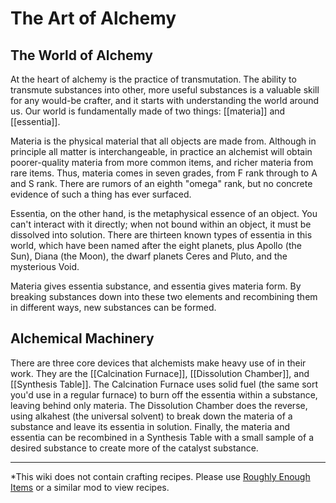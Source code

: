 # The Art of Alchemy
## The World of Alchemy
At the heart of alchemy is the practice of transmutation. The ability to transmute substances into other, more useful substances is a valuable skill for any would-be crafter, and it starts with understanding the world around us. Our world is fundamentally made of two things: [[materia]] and [[essentia]].

Materia is the physical material that all objects are made from. Although in principle all matter is interchangeable, in practice an alchemist will obtain poorer-quality materia from more common items, and richer materia from rare items. Thus, materia comes in seven grades, from F rank through to A and S rank. There are rumors of an eighth "omega" rank, but no concrete evidence of such a thing has ever surfaced.

Essentia, on the other hand, is the metaphysical essence of an object. You can't interact with it directly; when not bound within an object, it must be dissolved into solution. There are thirteen known types of essentia in this world, which have been named after the eight planets, plus Apollo (the Sun), Diana (the Moon), the dwarf planets Ceres and Pluto, and the mysterious Void.

Materia gives essentia substance, and essentia gives materia form. By breaking substances down into these two elements and recombining them in different ways, new substances can be formed.

## Alchemical Machinery
There are three core devices that alchemists make heavy use of in their work. They are the [[Calcination Furnace]], [[Dissolution Chamber]], and [[Synthesis Table]]. The Calcination Furnace uses solid fuel (the same sort you'd use in a regular furnace) to burn off the essentia within a substance, leaving behind only materia. The Dissolution Chamber does the reverse, using alkahest (the universal solvent) to break down the materia of a substance and leave its essentia in solution. Finally, the materia and essentia can be recombined in a Synthesis Table with a small sample of a desired substance to create more of the catalyst substance.

---

*This wiki does not contain crafting recipes. Please use [Roughly Enough Items](https://www.curseforge.com/minecraft/mc-mods/roughly-enough-items) or a similar mod to view recipes.